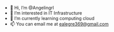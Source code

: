 - 👋 Hi, I’m @Angelingrl
- 👀 I’m interested in IT Infrastructure
- 🌱 I’m currently learning computing cloud
- 📫 You can email me at ealegre369@gmail.com

<!---
Angelingrl/Angelingrl is a ✨ special ✨ repository because its `README.md` (this file) appears on your GitHub profile.
You can click the Preview link to take a look at your changes.
--->

